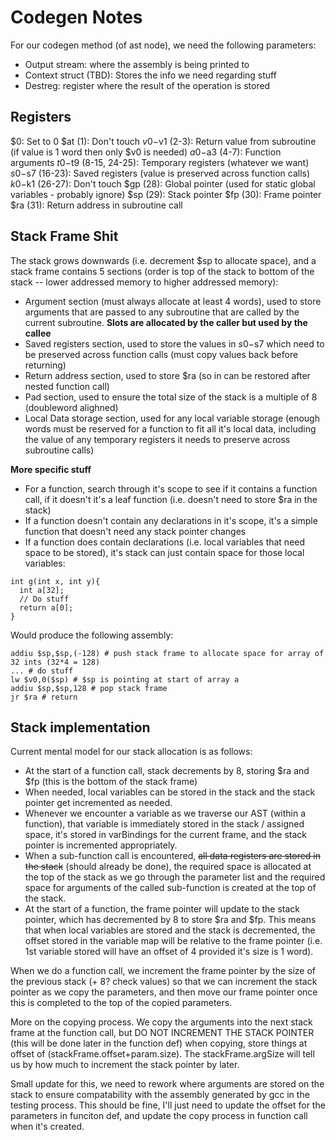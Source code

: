 Codegen Notes
=============
For our codegen method (of ast node), we need the following parameters:
- Output stream: where the assembly is being printed to
- Context struct (TBD): Stores the info we need regarding stuff
- Destreg: register where the result of the operation is stored


Registers
---------
$0: Set to 0
$at (1): Don't touch
$v0-$v1 (2-3): Return value from subroutine (if value is 1 word then only $v0 is needed)
$a0-$a3 (4-7): Function arguments
$t0-$t9 (8-15, 24-25): Temporary registers (whatever we want)
$s0-$s7 (16-23): Saved registers (value is preserved across function calls)
$k0-$k1 (26-27): Don't touch
$gp (28): Global pointer (used for static global variables - probably ignore)
$sp (29): Stack pointer
$fp (30): Frame pointer
$ra (31): Return address in subroutine call


Stack Frame Shit
----------------
The stack grows downwards (i.e. decrement $sp to allocate space), and a stack frame contains 5 sections (order is top of the stack to bottom of the stack -- lower addressed memory to higher addressed memory):
- Argument section (must always allocate at least 4 words), used to store arguments that are passed to any subroutine that are called by the current subroutine. **Slots are allocated by the caller but used by the callee**
- Saved registers section, used to store the values in $s0-$s7 which need to be preserved across function calls (must copy values back before returning)
- Return address section, used to store $ra (so in can be restored after nested function call)
- Pad section, used to ensure the total size of the stack is a multiple of 8 (doubleword alighned)
- Local Data storage section, used for any local variable storage (enough words must be reserved for a function to fit all it's local data, including the value of any temporary registers it needs to preserve across subroutine calls)

**More specific stuff**
- For a function, search through it's scope to see if it contains a function call, if it doesn't it's a leaf function (i.e. doesn't need to store $ra in the stack)
- If a function doesn't contain any declarations in it's scope, it's a simple function that doesn't need any stack pointer changes
- If a function does contain declarations (i.e. local variables that need space to be stored), it's stack can just contain space for those local variables:
```
int g(int x, int y){
  int a[32];
  // Do stuff
  return a[0];
}
```
Would produce the following assembly:
```
addiu $sp,$sp,(-128) # push stack frame to allocate space for array of 32 ints (32*4 = 128)
... # do stuff
lw $v0,0($sp) # $sp is pointing at start of array a
addiu $sp,$sp,128 # pop stack frame
jr $ra # return
```

Stack implementation
--------------------
Current mental model for our stack allocation is as follows:
- At the start of a function call, stack decrements by 8, storing $ra and $fp (this is the bottom of the stack frame)
- When needed, local variables can be stored in the stack and the stack pointer get incremented as needed.
- Whenever we encounter a variable as we traverse our AST (within a function), that variable is immediately stored in the stack / assigned space, it's stored in varBindings for the current frame, and the stack pointer is incremented appropriately.
- When a sub-function call is encountered, <del>all data registers are stored in the stack</del> (should already be done), the required space is allocated at the top of the stack as we go through the parameter list and the required space for arguments of the called sub-function is created at the top of the stack.
- At the start of a function, the frame pointer will update to the stack pointer, which has decremented by 8 to store $ra and $fp. This means that when local variables are stored and the stack is decremented, the offset stored in the variable map will be relative to the frame pointer (i.e. 1st variable stored will have an offset of 4 provided it's size is 1 word).

When we do a function call, we increment the frame pointer by the size of the previous stack (+ 8? check values) so that we can increment the stack pointer as we copy the parameters, and then move our frame pointer once this is completed to the top of the copied parameters.

More on the copying process. We copy the arguments into the next stack frame at the function call, but DO NOT INCREMENT THE STACK POINTER (this will be done later in the function def) when copying, store things at offset of (stackFrame.offset+param.size). The stackFrame.argSize will tell us by how much to increment the stack pointer by later.

Small update for this, we need to rework where arguments are stored on the stack to ensure compatability with the assembly generated by gcc in the testing process. This should be fine, I'll just need to update the offset for the parameters in funciton def, and update the copy process in function call when it's created.
